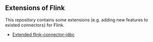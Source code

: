 
## Extensions of Flink 

This repository contains some extensions (e.g. adding new features to existed connectors) for Flink.

- [Extended flink-connector-jdbc](doc/connectors/extended-connector-jdbc.md)

